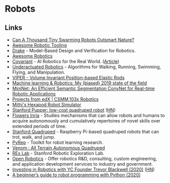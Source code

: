 # Robots

## Links

* [Can A Thousand Tiny Swarming Robots Outsmart Nature?](https://www.youtube.com/watch?v=dDsmbwOrHJs)
* [Awesome Robotic Tooling](https://github.com/Ly0n/awesome-robotic-tooling)
* [Drake](https://github.com/RobotLocomotion/drake) - Model-Based Design and Verification for Robotics.
* [Awesome Robotics](https://github.com/ahundt/awesome-robotics)
* [Covariant](https://covariant.ai/) - AI Robotics for the Real World. \([Article](https://medium.com/covariant-ai/bringing-robots-from-lab-to-the-real-world-56062ee93dd5)\)
* [Underactuated Robotics](http://underactuated.csail.mit.edu/underactuated.html) - Algorithms for Walking, Running, Swimming, Flying, and Manipulation.
* [VIPER - Volume Invariant Position-based Elastic Rods](https://github.com/vcg-uvic/viper)
* [Machine learning & Robotics: My \(biased\) 2019 state of the field](http://cachestocaches.com/2019/12/my-state-of-the-field/)
* [MiniNet: An Efficient Semantic Segmentation ConvNet for Real-time Robotic Applications](https://github.com/Shathe/MiniNet-v2)
* [Projects from edX \| CSMM.103x Robotics](https://github.com/eborghi10/ColumbiaX-Robotics)
* [Mithi's Hexapod Robot Simulator](https://github.com/mithi/hexapod-robot-simulator)
* [Stanford Pupper: low-cost quadruped robot](https://stanfordstudentrobotics.org/pupper) \([HN](https://news.ycombinator.com/item?id=23059389)\)
* [Flowers Inria](https://flowers.inria.fr/) - Studies mechanisms that can allow robots and humans to acquire autonomously and cumulatively repertoires of novel skills over extended periods of time.
* [Stanford Quadruped](https://github.com/stanfordroboticsclub/StanfordQuadruped) - Raspberry Pi-based quadruped robots that can trot, walk, and jump.
* [PyRep](https://github.com/stepjam/PyRep) - Toolkit for robot learning research.
* [Venom : All Terrain Autonomous Quadruped](https://github.com/chinmaynehate/Venom)
* [REx Lab](https://rexlab.stanford.edu/) - Stanford Robotic Exploration Lab.
* [Open Robotics](https://www.openrobotics.org/) - Offer robotics R&D, consulting, custom engineering, and application development services to industry and government.
* [Investing in Robotics with YC Founder Trevor Blackwell \(2020\)](https://www.youtube.com/watch?v=fdxQ_tSBjMY) \([HN](https://news.ycombinator.com/item?id=23760671)\)
* [A beginner’s guide to robot programming with Python \(2020\)](https://thenextweb.com/syndication/2020/07/11/a-beginners-guide-to-robot-programming-with-python/)

